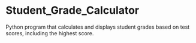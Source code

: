 # Student_Grade_Calculator
Python program that calculates and displays student grades based on test scores, including the highest score.
